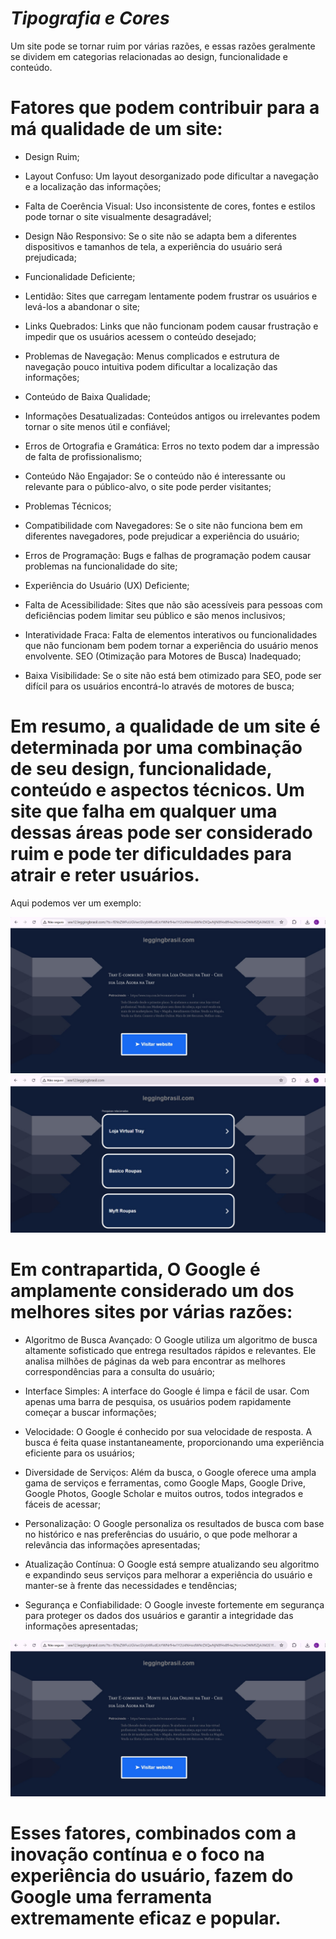 # *Tipografia e Cores*

Um site pode se tornar ruim por várias razões, e essas razões geralmente se dividem em categorias relacionadas ao design, funcionalidade e conteúdo.

# Fatores que podem contribuir para a má qualidade de um site:
 
- Design Ruim;

- Layout Confuso: Um layout desorganizado pode dificultar a navegação e a localização das informações; 

- Falta de Coerência Visual: Uso inconsistente de cores, fontes e estilos pode tornar o site visualmente desagradável;

- Design Não Responsivo: Se o site não se adapta bem a diferentes dispositivos e tamanhos de tela, a experiência do usuário será prejudicada;

- Funcionalidade Deficiente;

- Lentidão: Sites que carregam lentamente podem frustrar os usuários e levá-los a abandonar o site;

- Links Quebrados: Links que não funcionam podem causar frustração e impedir que os usuários acessem o conteúdo desejado;

- Problemas de Navegação: Menus complicados e estrutura de navegação pouco intuitiva podem dificultar a localização das informações;

- Conteúdo de Baixa Qualidade;

- Informações Desatualizadas: Conteúdos antigos ou irrelevantes podem tornar o site menos útil e confiável;

- Erros de Ortografia e Gramática: Erros no texto podem dar a impressão de falta de profissionalismo;

- Conteúdo Não Engajador: Se o conteúdo não é interessante ou relevante para o público-alvo, o site pode perder visitantes; 

- Problemas Técnicos;

- Compatibilidade com Navegadores: Se o site não funciona bem em diferentes navegadores, pode prejudicar a experiência do usuário;

- Erros de Programação: Bugs e falhas de programação podem causar problemas na funcionalidade do site;

- Experiência do Usuário (UX) Deficiente;

- Falta de Acessibilidade: Sites que não são acessíveis para pessoas com deficiências podem limitar seu público e são menos inclusivos;

- Interatividade Fraca: Falta de elementos interativos ou funcionalidades que não funcionam bem podem tornar a experiência do usuário menos envolvente.
SEO (Otimização para Motores de Busca) Inadequado;

- Baixa Visibilidade: Se o site não está bem otimizado para SEO, pode ser difícil para os usuários encontrá-lo através de motores de busca;

# Em resumo, a qualidade de um site é determinada por uma combinação de seu design, funcionalidade, conteúdo e aspectos técnicos. Um site que falha em qualquer uma dessas áreas pode ser considerado ruim e pode ter dificuldades para atrair e reter usuários.

Aqui podemos ver um exemplo:

<img src="siteruim0.jpeg" alt="Texto Alternativo">
<img src="siteruim1.jpeg" alt="Texto Alternativo">

# Em contrapartida, O Google é amplamente considerado um dos melhores sites por várias razões:

- Algoritmo de Busca Avançado: O Google utiliza um algoritmo de busca altamente sofisticado que entrega resultados rápidos e relevantes. Ele analisa milhões de páginas da web para encontrar as melhores correspondências para a consulta do usuário;

- Interface Simples: A interface do Google é limpa e fácil de usar. Com apenas uma barra de pesquisa, os usuários podem rapidamente começar a buscar informações;

- Velocidade: O Google é conhecido por sua velocidade de resposta. A busca é feita quase instantaneamente, proporcionando uma experiência eficiente para os usuários;

- Diversidade de Serviços: Além da busca, o Google oferece uma ampla gama de serviços e ferramentas, como Google Maps, Google Drive, Google Photos, Google Scholar e muitos outros, todos integrados e fáceis de acessar;

- Personalização: O Google personaliza os resultados de busca com base no histórico e nas preferências do usuário, o que pode melhorar a relevância das informações apresentadas;

- Atualização Contínua: O Google está sempre atualizando seu algoritmo e expandindo seus serviços para melhorar a experiência do usuário e manter-se à frente das necessidades e tendências;

- Segurança e Confiabilidade: O Google investe fortemente em segurança para proteger os dados dos usuários e garantir a integridade das informações apresentadas;

<img src="siteruim0.jpeg" alt="Texto Alternativo">

# Esses fatores, combinados com a inovação contínua e o foco na experiência do usuário, fazem do Google uma ferramenta extremamente eficaz e popular.

